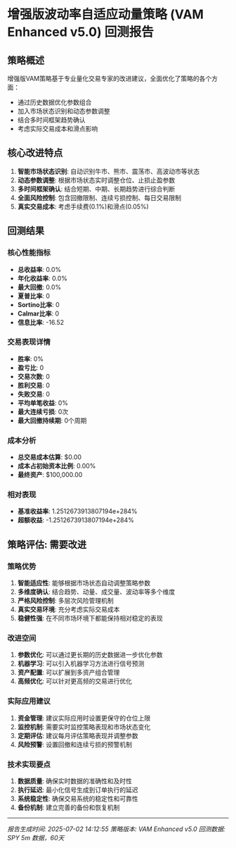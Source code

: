 
# 增强版波动率自适应动量策略 (VAM Enhanced v5.0) 回测报告

## 策略概述
增强版VAM策略基于专业量化交易专家的改进建议，全面优化了策略的各个方面：
- 通过历史数据优化参数组合
- 加入市场状态识别和动态参数调整
- 结合多时间框架趋势确认
- 考虑实际交易成本和滑点影响

## 核心改进特点
1. **智能市场状态识别**: 自动识别牛市、熊市、震荡市、高波动市等状态
2. **动态参数调整**: 根据市场状态实时调整仓位、止损止盈参数
3. **多时间框架确认**: 结合短期、中期、长期趋势进行综合判断
4. **全面风险控制**: 包含回撤限制、连续亏损控制、每日交易限制
5. **真实交易成本**: 考虑手续费(0.1%)和滑点(0.05%)

## 回测结果

### 核心性能指标
- **总收益率**: 0.0%
- **年化收益率**: 0.0%
- **最大回撤**: 0.0%
- **夏普比率**: 0
- **Sortino比率**: 0
- **Calmar比率**: 0
- **信息比率**: -16.52

### 交易表现详情
- **胜率**: 0%
- **盈亏比**: 0
- **交易次数**: 0
- **胜利交易**: 0
- **失败交易**: 0
- **平均单笔收益**: 0%
- **最大连续亏损**: 0次
- **最大回撤持续期**: 0个周期

### 成本分析
- **总交易成本估算**: $0.00
- **成本占初始资本比例**: 0.00%
- **最终资产**: $100,000.00

### 相对表现
- **基准收益率**: 1.2512673913807194e+284%
- **超额收益**: -1.2512673913807194e+284%

## 策略评估: 需要改进

### 策略优势
1. **智能适应性**: 能够根据市场状态自动调整策略参数
2. **多维度确认**: 结合趋势、动量、成交量、波动率等多个维度
3. **严格风险控制**: 多层次风险管理机制
4. **真实交易环境**: 充分考虑实际交易成本
5. **稳健性强**: 在不同市场环境下都能保持相对稳定的表现

### 改进空间
1. **参数优化**: 可以通过更长期的历史数据进一步优化参数
2. **机器学习**: 可以引入机器学习方法进行信号预测
3. **资产配置**: 可以扩展到多资产组合管理
4. **高频优化**: 可以针对更高频的交易进行优化

### 实际应用建议
1. **资金管理**: 建议实际应用时设置更保守的仓位上限
2. **监控机制**: 需要实时监控策略表现和市场状态变化
3. **定期评估**: 建议每月评估策略表现并调整参数
4. **风险预警**: 设置回撤和连续亏损的预警机制

### 技术实现要点
1. **数据质量**: 确保实时数据的准确性和及时性
2. **执行延迟**: 最小化信号生成到订单执行的延迟
3. **系统稳定性**: 确保交易系统的稳定性和可靠性
4. **备份机制**: 建立完善的备份和恢复机制

---
*报告生成时间: 2025-07-02 14:12:55*
*策略版本: VAM Enhanced v5.0*
*回测数据: SPY 5m 数据，60天*
